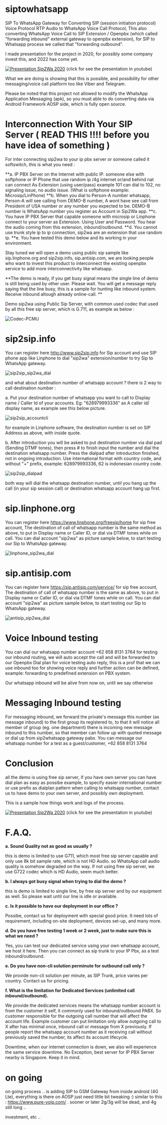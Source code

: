 

# siptowhatsapp
SIP To WhatsApp Gateway for Converting SIP (session initiation protocol) Voice Protocol RTP Audio to WhatsApp Voice Call Protocol,
This also converting WhatsApp Voice Call to SIP Extension / Openpbx (which called "forwarding inbound" external gateway to openpbx extension), for SIP to Whatsapp process we called that "forwarding outbound".

I made presentation for the project in 2020, for possibly some company invest this, and 2022 has come yet.

[![Presentation Sip2Wa 2020](https://img.youtube.com/vi/_dznZM47sLs/0.jpg)](https://www.youtube.com/watch?v=_dznZM47sLs)
(click for see the presentation in youtube)

What we are doing is showing that this is possible, and possibility for other messaging/voice call platform too like Viber and Telegram.

Please be noted that this project not allowed to modify the WhatsApp Application Messaging (apk), so you must able to do converting data via Android Framework AOSP side, which is fully open source.

# Interconnection With Your SIP Server ( READ THIS !!!! before you have idea of something )
For inter connecting sip2wa to your ip pbx server or someone called it softswitch, this is what you need :

**a. IP PBX Server on the Internet with public IP. someone else with softphone or IP Phone that use random ip /4g internet or/and behind nat can connect As Extension (using user/pass) example 101 can dial to 102, no signaling issue, no audio issue. (What is softphone example: Microsip/LinPhone)
**b. When you dial to Person-A number whatsapp, Person-A will see calling from DEMO-B number, A wont have see call from President of USA number or any number you expected to be. DEMO-B number is WhatsApp number you register as Account in Sip2Wa app.
**c. You have IP PBX Server that capable someone with microsip or Linphone connect to your server as Extension. Using User and Password. You hear the audio coming from this extension, inbound/outbound.
**d. You cannot use trunk style ip to ip connection, sip2wa are an extension that use random ip.
**e. You have tested this demo below and its working in your environment.


Stay tuned we will open a demo using public sip sample like sip.linphone.org and sip2sip.info, sip.antisip.com, we are looking people who want to invest this product to interconnect the existing openpbx service to add more interconnectivity like whatsapp.

**The demo is ready, if you get busy signal means the single line of demo is still being used by other user. Please wait. You will get a message reply saying that the line busy, this is a sample for hunting like inbound system. Receive inbound altough already online-call. **

Demo sip2wa using Public Sip Server, with common used codec that used by all this free sip server, which is G.711, as example as below :

![Codec-PCMU](https://user-images.githubusercontent.com/551532/172825437-55db476f-3f6c-4be2-b882-32101d9bc4dc.png)



# sip2sip.info

You can register here http://www.sip2sip.info for Sip account and use SIP phone app like Linphone to dial "sip2wa" extension/number to try Sip to WhatsApp gateway.

![sip2sip_sip2wa_dial](https://user-images.githubusercontent.com/551532/172806138-b3708740-50b1-4db7-ad48-b2e7508e66ce.png)

and what about destination number of whatsapp account ? 
there is 2 way to call destination number :

a. Put your destination number of whatsapp you want to call to Display name / Caller Id of your accounts. Eg: "628979993336" as A caller id/ display name, as example see this below picture. 

![sip2sip_accountcli](https://user-images.githubusercontent.com/551532/172806660-4220fdb5-1d0a-44b0-8d0d-90c9b49cb4ea.png)

for example in Linphone software, the destination number is set on SIP Address as above, with inside quote.

b. After introduction you will be asked to put destination number via dial pad (Sending DTMF tones), then press # to finish input the number and dial the destination whatsapp number. Press the dialpad after introduction finished, not in ongoing introduction. Use international format with country code, and without "+" prefix, example: 628979993336, 62 is indonesian country code.

![sip2sip_dialpad](https://user-images.githubusercontent.com/551532/172807341-98538408-9ff8-4001-b42c-6047481f5206.png)


both way will dial the whatsapp destination number, until you hang up the call (in your sip session call) or destination whatsapp account hang up first.


# sip.linphone.org

You can register here https://www.linphone.org/freesip/home for sip free account,
The destination of call of whatsapp number is the same method as above, to put in Display name or Caller ID, or dial via DTMF tones while on call. You can dial account "sip2wa" as picture sample below, to start testing our Sip to WhatsApp gateway.

![linphone_sip2wa_dial](https://user-images.githubusercontent.com/551532/172809395-e875c9ab-c364-433a-9be4-7b061e93c4df.png)


# sip.antisip.com

You can register here https://sip.antisip.com/service/ for sip free account,
The destination of call of whatsapp number is the same as above, to put in Display name or Caller ID, or dial via DTMF tones while on call. You can dial account "sip2wa" as picture sample below, to start testing our Sip to WhatsApp gateway.

![antisip_sip2wa_dial](https://user-images.githubusercontent.com/551532/172822728-898d5fbd-3aff-4b22-9cc7-68946fcab15c.png)

# Voice Inbound testing

You can dial our whatsapp number account +62 858 8131 3764 for testing our inbound routing, we will auto accept the call and will be forwarded to our Openpbx Dial plan for voice testing auto reply, this is a prof that we can use inbound too for showing voice reply and further action can be defined, example: forwarding to predefined extension on PBX system.

Our whatsapp inbound will be alive from now on, until we say otherwise


# Messaging Inbound testing

For messaging inbound, we forward the private's message this number (as message inbound) to the first group its registered to, to that it will notice all member of group (eg. one department) there is incoming new message inbound to this number, so that member can follow up with quoted message or dial up from sip2whatsapp gateway pabx. You can message our whatsapp number for a test as a guest/customer, +62 858 8131 3764 





# Conclusion

all the demo is using free sip server, if you have own server you can have dial plan as easy as possibe example, to specify easier international number or use prefix as dialplan pattern when calling to whatsapp number, contact us to have demo to your own server, and possibly own deployment.

This is a sample how things work and logs of the process.

[![Presentation Sip2Wa 2020](https://img.youtube.com/vi/k79D6ZYYMzg/0.jpg)](https://www.youtube.com/watch?v=k79D6ZYYMzg)
(click for see the presentation in youtube)


# F.A.Q.

**a. Sound Quality not as good as usually ?**

this is demo is limited to use G711, which most free sip server capable and only use 8k bit sample rate, which is not HD Audio. so WhatsApp call audio quality is somehow degraded on the way. If not using free sip server, we use G722 codec which is HD Audio, seem much better.

**b. I always got busy signal when trying to dial the demo ?**

this is demo is limited to single line, by free sip server and by our equipment as well. So please wait until our line is idle or available.

**c. Is it possible to have our deployment in our office ?**

Possibe, contact us for deployment with special good price. It need lots of requirement, including on-site deployment, devices set-up, and many more.

**d. Do you have free testing 1 week or 2 week, just to make sure this is what we need ?**

Yes, you can test our dedicated service using your own whatsapp account, we host it here. Then you can connect as sip trunk to your IP Pbx, as a test inbound/outbound.

**e. Do you have non-cli solution perminute for outbound call only ?**

We provide non-cli solution per minute, as SIP Trunk, price varies per country. Contact us for pricing.

**f. What is the limitation for Dedicated Services (unlimited call inbound/outbound).**

We provide the dedicated services means the whatsapp number account is from the customer it self, it commonly used for inbound/outbound PABX. So customer responsible for the outgoing call number that will affect the account life. Example customer can put limitation only allow outgoing call to X after has minimal once, inbound call or message from X previously. If people report the whatsapp account number as it receiving call without previously saved the number, its affect its account lifecycle.

Downtime, when our internet connection is down, we also will experience the same service downtime. No Exception, best server for IP PBX Server nearby is Singapore. Keep it in mind.



# on going

on going process .. is adding SIP to GSM Gateway from inside android (4G Lte), everything is there on AOSP just need little bit tweaking :) similar to this : https://www.pure-voip.com/ . sooner or later 2g/3g will be dead, and 4g still long ..

investment, etc .. 

